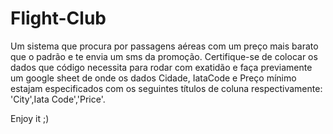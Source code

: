 # Flight-Club
Um sistema que procura por passagens aéreas com um preço mais barato que o padrão e te envia um sms da promoção.
Certifique-se de colocar os dados que código necessita para rodar com exatidão e faça previamente um google sheet 
de onde os dados Cidade, IataCode e Preço mínimo estajam especificados com os seguintes títulos de coluna respectivamente:
'City',Iata Code','Price'.

Enjoy it ;)
